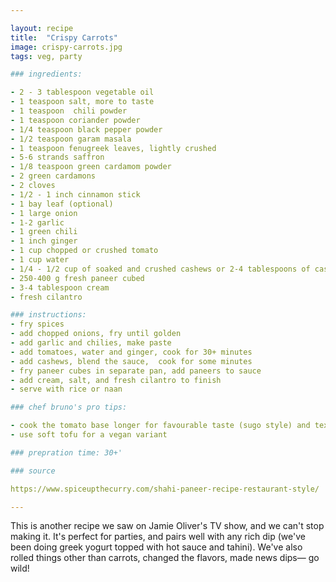```yaml
---

layout: recipe
title:  "Crispy Carrots"
image: crispy-carrots.jpg
tags: veg, party

### ingredients:

- 2 - 3 tablespoon vegetable oil
- 1 teaspoon salt, more to taste
- 1 teaspoon  chili powder
- 1 teaspoon coriander powder
- 1/4 teaspoon black pepper powder
- 1/2 teaspoon garam masala
- 1 teaspoon fenugreek leaves, lightly crushed
- 5-6 strands saffron
- 1/8 teaspoon green cardamom powder
- 2 green cardamons
- 2 cloves
- 1/2 - 1 inch cinnamon stick
- 1 bay leaf (optional)
- 1 large onion
- 1-2 garlic
- 1 green chili
- 1 inch ginger
- 1 cup chopped or crushed tomato
- 1 cup water
- 1/4 - 1/2 cup of soaked and crushed cashews or 2-4 tablespoons of cashew paste
- 250-400 g fresh paneer cubed
- 3-4 tablespoon cream 
- fresh cilantro

### instructions:
- fry spices
- add chopped onions, fry until golden
- add garlic and chilies, make paste
- add tomatoes, water and ginger, cook for 30+ minutes
- add cashews, blend the sauce,  cook for some minutes
- fry paneer cubes in separate pan, add paneers to sauce
- add cream, salt, and fresh cilantro to finish
- serve with rice or naan

### chef bruno's pro tips:

- cook the tomato base longer for favourable taste (sugo style) and texture
- use soft tofu for a vegan variant

### prepration time: 30+'

### source

https://www.spiceupthecurry.com/shahi-paneer-recipe-restaurant-style/

---
```


This is another recipe we saw on Jamie Oliver's TV show, and we can't stop making it. It's perfect for parties, and pairs well with any rich dip (we've been doing greek yogurt topped with hot sauce and tahini). We've also rolled things other than carrots, changed the flavors, made news dips— go wild!